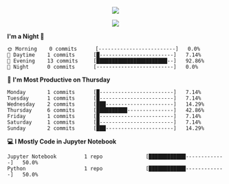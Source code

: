 <!--
**newneeew/newneeew** is a ✨ _special_ ✨ repository because its `README.md` (this file) appears on your GitHub profile.

Here are some ideas to get you started:

- 🔭 I’m currently working on ...
- 🌱 I’m currently learning ...
- 👯 I’m looking to collaborate on ...
- 🤔 I’m looking for help with ...
- 💬 Ask me about ...
- 📫 How to reach me: ...
- 😄 Pronouns: ...
- ⚡ Fun fact: ...
-->

<p align = "center">
   <a href="https://hits.seeyoufarm.com"><img src="https://hits.seeyoufarm.com/api/count/incr/badge.svg?url=https%3A%2F%2Fgithub.com%2Fnewneeew&count_bg=%23DD6387&title_bg=%23555555&icon=&icon_color=%23E7E7E7&title=hits&edge_flat=false"/></a>
</p> 

<p align = "center">  
   <a href="https://github.com/minji-o-j" class="rich-diff-level-one">
    <img src="https://github-readme-stats.vercel.app/api?username=newneeew&hide=stars&hide_title=false&theme=dracula&show_icons=true&count_private=true&include_all_commits=false">
    <![My Stats](https://github-readme-stats.vercel.app/api?username=newneeew&hide=stars&hide_title=false&theme=dracula&show_icons=true&count_private=true&include_all_commits=false)>
  </a> 
</p> 

<!--START_SECTION:waka-->
**I'm a Night 🦉** 

```text
🌞 Morning    0 commits      [-------------------------]   0.0% 
🌆 Daytime    1 commits      [█------------------------]   7.14% 
🌃 Evening    13 commits     [███████████████████████--]   92.86% 
🌙 Night      0 commits      [-------------------------]   0.0%

```
📅 **I'm Most Productive on Thursday** 

```text
Monday       1 commits      [█------------------------]   7.14% 
Tuesday      1 commits      [█------------------------]   7.14% 
Wednesday    2 commits      [███----------------------]   14.29% 
Thursday     6 commits      [██████████---------------]   42.86% 
Friday       1 commits      [█------------------------]   7.14% 
Saturday     1 commits      [█------------------------]   7.14% 
Sunday       2 commits      [███----------------------]   14.29%

```


**💻 I Mostly Code in Jupyter Notebook** 

```text
Jupyter Notebook         1 repo              [████████████-------------]   50.0% 
Python                   1 repo              [████████████-------------]   50.0%

```



<!--END_SECTION:waka-->
